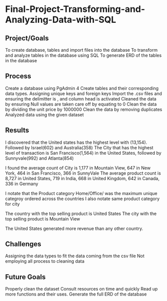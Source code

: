# Final-Project-Transforming-and-Analyzing-Data-with-SQL

## Project/Goals
To create database, tables and import files into the database
To transform and analyze tables in the database using SQL
To generate ERD of the tables in the database
## Process
Create a database using PgAdmin 4
Create tables and their corresponding data types.
Assigning unique keys and foreign keys
Import the .csv files and ensuring the delimitter is , and column head is activated
Cleaned the data by ensuring Null values are taken care off by equating to 0
Clean the data by dividing the unit price by 1000000
Clean the data by removing duplicates
Analyzed data using the given dataset

## Results
I discovered that the United states has the highest level with (13,154). Followed by Israel(602) and Australia(358) The City that has the highest level of transaction is San Francisco(1,564) in the United States, followed by Sunnyvale(992) and Atlanta(854)

I found the average count of City is 1,177 in Mountain View, 647 in New York, 464 in San Francisco, 366 in SunnyVale The average product count is 8,727 in United States, 719 in India, 668 in United Kingdom, 642 in Canada, 336 in Germany

I notate that the Product category Home/Office/ was the maximum unique categroy ordered across the countries I also notate same product category for city

The country with the top selling product is United States The city with the top selling product is Mountain View

The United States generated more revenue than any other country.

## Challenges 
Assigning the data types to fit the data coming from the csv file
Not employing all process to cleaning data


## Future Goals
Properly clean the dataset
Consult resources on time and quickly
Read up more functions and their uses.
Generate the full ERD of the database
